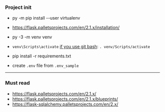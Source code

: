 ### Project init
- py -m pip install --user virtualenv
- https://flask.palletsprojects.com/en/2.1.x/installation/
- py -3 -m venv venv

- `venv\Scripts\activate` [if you use git bash](https://medium.com/@presh_onyee/activating-virtualenv-on-windows-using-git-bash-python-3-7-1-6b4b21640368): `. venv/Scripts/activate`

- pip install -r requirements.txt
- create `.env` file from `.env_sample`

---

### Must read
- https://flask.palletsprojects.com/en/2.1.x/
- https://flask.palletsprojects.com/en/2.1.x/blueprints/
- https://flask-sqlalchemy.palletsprojects.com/en/2.x/
